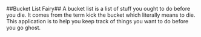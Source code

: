 ##Bucket List Fairy##
A bucket list is a list of stuff you ought to do before you die. It comes from the term kick the bucket which literally means to die. This application is to help you keep track of things you want to do before you go ghost.